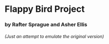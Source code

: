 # Flappy Bird Project
### by Rafter Sprague and Asher Ellis

###### (Just an attempt to emulate the original version)
